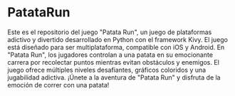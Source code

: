 # PatataRun

Este es el repositorio del juego "Patata Run", un juego de plataformas adictivo y divertido desarrollado en Python con el framework Kivy. El juego está diseñado para ser multiplataforma, compatible con iOS y Android. En "Patata Run", los jugadores controlan a una patata en su emocionante carrera por recolectar puntos mientras evitan obstáculos y enemigos. El juego ofrece múltiples niveles desafiantes, gráficos coloridos y una jugabilidad adictiva. ¡Únete a la aventura de "Patata Run" y disfruta de la emoción de correr con una patata!

